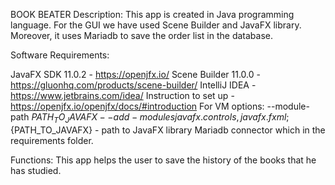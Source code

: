 BOOK BEATER
Description:
This app is created in Java programming language. For the GUI we have used Scene Builder and JavaFX library. Moreover, it uses Mariadb to save the order list in the database. 

Software Requirements: 

JavaFX SDK 11.0.2 - https://openjfx.io/
Scene Builder 11.0.0 - https://gluonhq.com/products/scene-builder/
IntelliJ IDEA - https://www.jetbrains.com/idea/
Instruction to set up - https://openjfx.io/openjfx/docs/#introduction
For VM options: --module-path ${PATH_TO_JAVAFX} --add-modules javafx.controls,javafx.fxml ;${PATH_TO_JAVAFX} - path to JavaFX library
Mariadb connector which in the requirements folder. 

Functions:
This app helps the user to save the history of the books that he has studied. 


 
